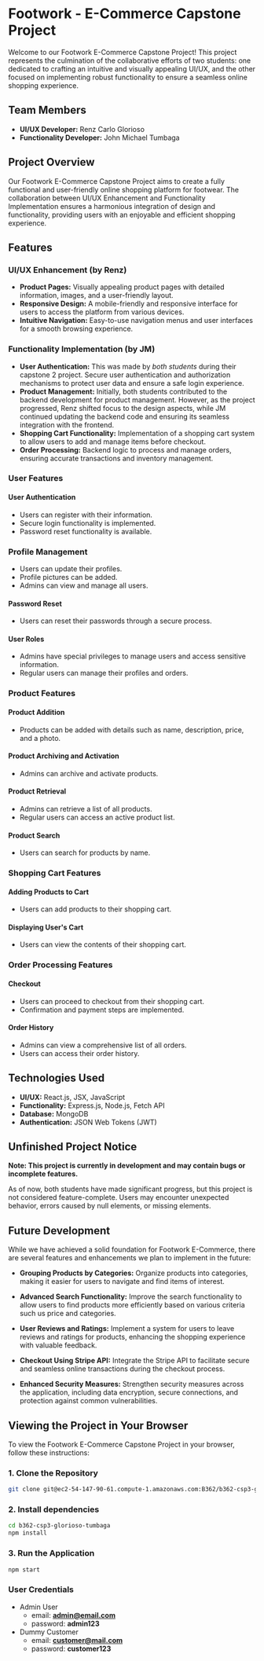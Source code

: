 # Footwork - E-Commerce Capstone Project

Welcome to our Footwork E-Commerce Capstone Project! This project represents the culmination of the collaborative efforts of two students: one dedicated to crafting an intuitive and visually appealing UI/UX, and the other focused on implementing robust functionality to ensure a seamless online shopping experience.

## Team Members

- **UI/UX Developer:** Renz Carlo Glorioso
- **Functionality Developer:** John Michael Tumbaga


## Project Overview

Our Footwork E-Commerce Capstone Project aims to create a fully functional and user-friendly online shopping platform for footwear. The collaboration between UI/UX Enhancement and Functionality Implementation ensures a harmonious integration of design and functionality, providing users with an enjoyable and efficient shopping experience.

## Features

### UI/UX Enhancement (by Renz)

- **Product Pages:** Visually appealing product pages with detailed information, images, and a user-friendly layout.
- **Responsive Design:** A mobile-friendly and responsive interface for users to access the platform from various devices.
- **Intuitive Navigation:** Easy-to-use navigation menus and user interfaces for a smooth browsing experience.

### Functionality Implementation (by JM)

- **User Authentication:** This was made by *both students* during their capstone 2 project. Secure user authentication and authorization mechanisms to protect user data and ensure a safe login experience.
- **Product Management:** Initially, both students contributed to the backend development for product management. However, as the project progressed, Renz shifted focus to the design aspects, while JM continued updating the backend code and ensuring its seamless integration with the frontend.
- **Shopping Cart Functionality:** Implementation of a shopping cart system to allow users to add and manage items before checkout.
- **Order Processing:** Backend logic to process and manage orders, ensuring accurate transactions and inventory management.

### User Features

#### User Authentication

- Users can register with their information.
- Secure login functionality is implemented.
- Password reset functionality is available.

### Profile Management

- Users can update their profiles.
- Profile pictures can be added.
- Admins can view and manage all users.

#### Password Reset

- Users can reset their passwords through a secure process.

#### User Roles

- Admins have special privileges to manage users and access sensitive information.
- Regular users can manage their profiles and orders.

### Product Features

#### Product Addition

- Products can be added with details such as name, description, price, and a photo.

#### Product Archiving and Activation

- Admins can archive and activate products.

#### Product Retrieval

- Admins can retrieve a list of all products.
- Regular users can access an active product list.

#### Product Search

- Users can search for products by name.

### Shopping Cart Features

#### Adding Products to Cart

- Users can add products to their shopping cart.

#### Displaying User's Cart

- Users can view the contents of their shopping cart.

### Order Processing Features

#### Checkout

- Users can proceed to checkout from their shopping cart.
- Confirmation and payment steps are implemented.

#### Order History

- Admins can view a comprehensive list of all orders.
- Users can access their order history.

## Technologies Used

- **UI/UX:** React.js, JSX, JavaScript
- **Functionality:** Express.js, Node.js, Fetch API
- **Database:** MongoDB
- **Authentication:** JSON Web Tokens (JWT)


## Unfinished Project Notice

**Note: This project is currently in development and may contain bugs or incomplete features.**

As of now, both students have made significant progress, but this project is not considered feature-complete. Users may encounter unexpected behavior, errors caused by null elements, or missing elements.

## Future Development

While we have achieved a solid foundation for Footwork E-Commerce, there are several features and enhancements we plan to implement in the future:

- **Grouping Products by Categories:** Organize products into categories, making it easier for users to navigate and find items of interest.

- **Advanced Search Functionality:** Improve the search functionality to allow users to find products more efficiently based on various criteria such us price and categories.

- **User Reviews and Ratings:** Implement a system for users to leave reviews and ratings for products, enhancing the shopping experience with valuable feedback.

- **Checkout Using Stripe API:** Integrate the Stripe API to facilitate secure and seamless online transactions during the checkout process.

- **Enhanced Security Measures:** Strengthen security measures across the application, including data encryption, secure connections, and protection against common vulnerabilities.


## Viewing the Project in Your Browser

To view the Footwork E-Commerce Capstone Project in your browser, follow these instructions:

### 1. Clone the Repository

```bash
git clone git@ec2-54-147-90-61.compute-1.amazonaws.com:B362/b362-csp3-glorioso-tumbaga.git
```

### 2. Install dependencies
```bash
cd b362-csp3-glorioso-tumbaga
npm install
```

### 3. Run the Application
```bash
npm start
```

### User Credentials

- Admin User
  - email: **admin@email.com**
  - password: **admin123**
- Dummy Customer
  - email: **customer@mail.com**
  - password: **customer123**
  
